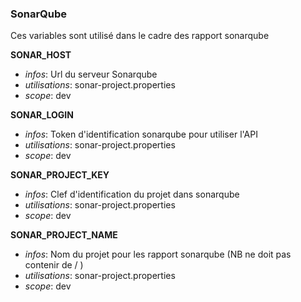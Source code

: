 ### SonarQube 

Ces variables sont utilisé dans le cadre des rapport sonarqube

**SONAR_HOST**
 * _infos_: Url du serveur Sonarqube
 * _utilisations_: sonar-project.properties
 * _scope_: dev

**SONAR_LOGIN**
 * _infos_: Token d'identification sonarqube pour utiliser l'API 
 * _utilisations_:  sonar-project.properties
 * _scope_: dev
 
**SONAR_PROJECT_KEY**
 * _infos_: Clef d'identification du projet dans sonarqube
 * _utilisations_:  sonar-project.properties
 * _scope_: dev
   
**SONAR_PROJECT_NAME**
 * _infos_: Nom du projet pour les rapport sonarqube (NB ne doit pas contenir de / )
 * _utilisations_: sonar-project.properties
 * _scope_: dev

